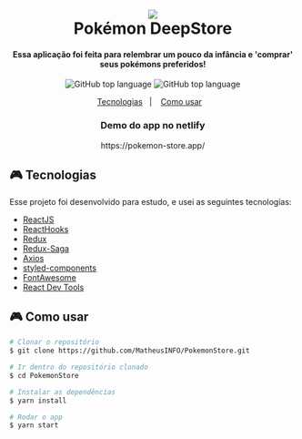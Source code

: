 <h1 align="center">
    <img src="https://user-images.githubusercontent.com/48860569/81972678-56919c00-95f9-11ea-88d6-89fc5ca354a9.png"/>
    <br>
    Pokémon DeepStore
</h1>

<h4 align="center">
  Essa aplicação foi feita para relembrar um pouco da infância e 'comprar' seus pokémons preferidos!
</h4>

<p align="center">
  <img alt="GitHub top language" src="https://user-images.githubusercontent.com/48860569/81975168-07e60100-95fd-11ea-8e1f-c5f7cc0ca477.png">
  <img alt="GitHub top language" src="https://user-images.githubusercontent.com/48860569/81975172-087e9780-95fd-11ea-9c29-d58e993782fc.png">
</p>

<p align="center">
  <a href="#video_game-tecnologias">Tecnologias</a>&nbsp;&nbsp;&nbsp;|&nbsp;&nbsp;&nbsp;
  <a href="#video_game-como-usar">Como usar</a>&nbsp;&nbsp;&nbsp;
</p>


<h3 align="center">
    Demo do app no netlify
</h3>

<p align="center">https://pokemon-store.app/</p>

## :video_game: Tecnologias

Esse projeto foi desenvolvido para estudo, e usei as seguintes tecnologias:

-  [ReactJS](https://reactjs.org/)
-  [ReactHooks](https://github.com/rehooks/awesome-react-hooks)
-  [Redux](https://redux.js.org/)
-  [Redux-Saga](https://redux-saga.js.org/)
-  [Axios](https://github.com/axios/axios)
-  [styled-components](https://www.styled-components.com/)
-  [FontAwesome](https://github.com/FortAwesome/Font-Awesome)
-  [React Dev Tools](https://github.com/facebook/react-devtools)

## :video_game: Como usar

```bash
# Clonar o repositório
$ git clone https://github.com/MatheusINFO/PokemonStore.git

# Ir dentro do repositório clonado
$ cd PokemonStore

# Instalar as dependências
$ yarn install

# Rodar o app
$ yarn start
```
